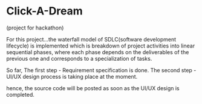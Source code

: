 # Click-A-Dream
(project for hackathon)

For this project...the waterfall model of SDLC(software development lifecycle) is implemented which is breakdown of project activities into linear sequential phases, where each phase depends on the deliverables of the previous one and corresponds to a specialization of tasks.

So far,
The first step - Requirement specification is done.
The second step -UI/UX design process is taking place at the moment.

hence, the source code will be posted as soon as the UI/UX design is completed.
